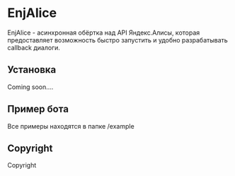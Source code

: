 # EnjAlice

EnjAlice - асинхронная обёртка над API Яндекс.Алисы, которая предоставляет возможность быстро запустить и удобно разрабатывать callback диалоги.

## Установка

Coming soon....

## Пример бота

Все примеры находятся в папке /example
 
## Copyright

Copyright
